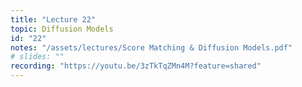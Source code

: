 ```yaml
---
title: "Lecture 22"
topic: Diffusion Models
id: "22"
notes: "/assets/lectures/Score Matching & Diffusion Models.pdf"
# slides: ""
recording: "https://youtu.be/3zTkTqZMn4M?feature=shared"
---
```

